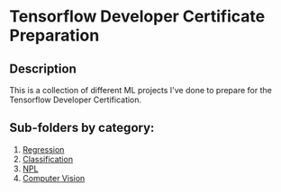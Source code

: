 # Tensorflow Developer Certificate Preparation
## Description


<p>This is a collection of different ML projects I've done to prepare for the Tensorflow Developer Certification.</p>

## Sub-folders by category:

 1) [Regression](#)
 2) [Classification](#)
 3) [NPL](#)
 4) [Computer Vision](#)
 
